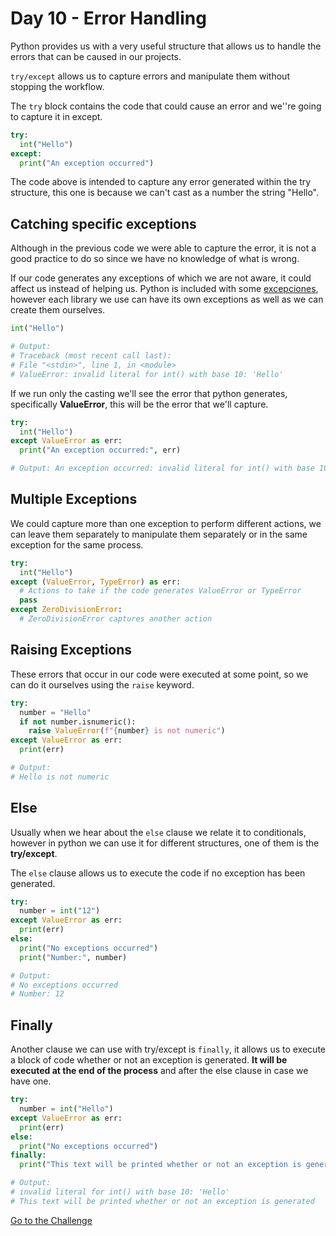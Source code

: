 # Day 10 - Error Handling

Python provides us with a very useful structure that allows us to handle the errors that can be caused in our projects.

`try/except` allows us to capture errors and manipulate them without stopping the workflow.

The `try` block contains the code that could cause an error and we''re going to capture it in except.

```python
try:
  int("Hello")
except:
  print("An exception occurred")
```

The code above is intended to capture any error generated within the try structure, this one is because we can't cast as a number the string "Hello".

## Catching specific exceptions

Although in the previous code we were able to capture the error, it is not a good practice to do so since we have no knowledge of what is wrong.

If our code generates any exceptions of which we are not aware, it could affect us instead of helping us. Python is included with some [excepciones](https://docs.python.org/3/library/exceptions.html#bltin-exceptions), however each library we use can have its own exceptions as well as we can create them ourselves.

```python
int("Hello")

# Output:
# Traceback (most recent call last):
# File "<stdin>", line 1, in <module>
# ValueError: invalid literal for int() with base 10: 'Hello'
```

If we run only the casting we'll see the error that python generates, specifically **ValueError**, this will be the error that we'll capture.

```python
try:
  int("Hello")
except ValueError as err:
  print("An exception occurred:", err)

# Output: An exception occurred: invalid literal for int() with base 10: 'Hello'
```

## Multiple Exceptions

We could capture more than one exception to perform different actions, we can leave them separately to manipulate them separately or in the same exception for the same process.

```python
try:
  int("Hello")
except (ValueError, TypeError) as err:
  # Actions to take if the code generates ValueError or TypeError
  pass
except ZeroDivisionError:
  # ZeroDivisionError captures another action
```

## Raising Exceptions

These errors that occur in our code were executed at some point, so we can do it ourselves using the `raise` keyword.

```python
try:
  number = "Hello"
  if not number.isnumeric():
    raise ValueError(f"{number} is not numeric")
except ValueError as err:
  print(err)

# Output:
# Hello is not numeric
```

## Else

Usually when we hear about the `else` clause we relate it to conditionals, however in python we can use it for different structures, one of them is the **try/except**.

The `else` clause allows us to execute the code if no exception has been generated.

```python
try:
  number = int("12")
except ValueError as err:
  print(err)
else:
  print("No exceptions occurred")
  print("Number:", number)

# Output:
# No exceptions occurred
# Number: 12
```

## Finally

Another clause we can use with try/except is `finally`, it allows us to execute a block of code whether or not an exception is generated. **It will be executed at the end of the process** and after the else clause in case we have one.

```python
try:
  number = int("Hello")
except ValueError as err:
  print(err)
else:
  print("No exceptions occurred")
finally:
  print("This text will be printed whether or not an exception is generated")

# Output:
# invalid literal for int() with base 10: 'Hello'
# This text will be printed whether or not an exception is generated
```

[Go to the Challenge](exercise.py)